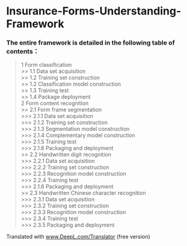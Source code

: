 # Insurance-Forms-Understanding-Framework

### The entire framework is detailed in the following table of contents：

> 1 Form classification  
	>> 1.1 Data set acquisition  
	>> 1.2 Training set construction  
	>> 1.2 Classification model construction  
	>> 1.3 Training test  
	>> 1.4 Package deployment  
>2 Form content recognition  
	>> 2.1 Form frame segmentation  
		>>> 2.1.1 Data set acquisition  
		>>> 2.1.2 Training set construction  
		>>> 2.1.3 Segmentation model construction  
		>>> 2.1.4 Complementary model construction  
		>>> 2.1.5 Training test  
		>>> 2.1.6 Packaging and deployment  
	>> 2.2 Handwritten digit recognition  
		>>> 2.2.1 Data set acquisition  
		>>> 2.2.2 Training set construction  
		>>> 2.2.3 Recognition model construction  
		>>> 2.2.4 Training test  
		>>> 2.1.6 Packaging and deployment  
	>> 2.3 Handwritten Chinese character recognition  
		>>> 2.3.1 Data set acquisition  
		>>> 2.3.2 Training set construction  
		>>> 2.3.3 Recognition model construction  
		>>> 2.3.4 Training test  
		>>> 2.3.5 Packaging and deployment  

Translated with www.DeepL.com/Translator (free version)
